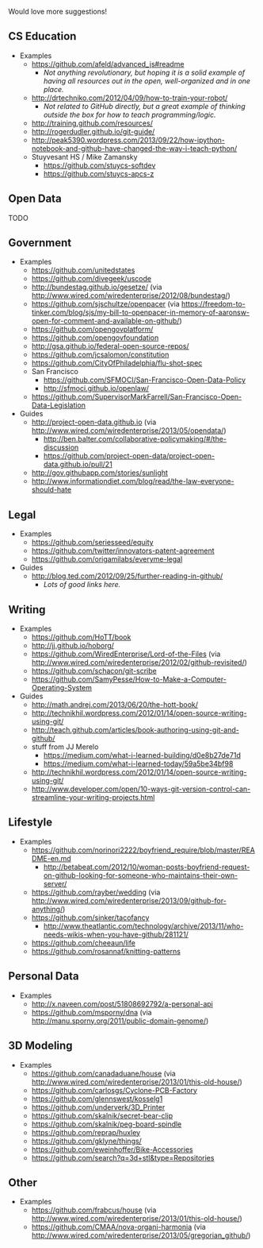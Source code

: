 Would love more suggestions!

## CS Education

* Examples
    * https://github.com/afeld/advanced_js#readme
        * *Not anything revolutionary, but hoping it is a solid example of having all resources out in the open, well-organized and in one place.*
    * http://drtechniko.com/2012/04/09/how-to-train-your-robot/
        * *Not related to GitHub directly, but a great example of thinking outside the box for how to teach programming/logic.*
    * http://training.github.com/resources/
    * http://rogerdudler.github.io/git-guide/
    * http://peak5390.wordpress.com/2013/09/22/how-ipython-notebook-and-github-have-changed-the-way-i-teach-python/
    * Stuyvesant HS / Mike Zamansky
        * https://github.com/stuycs-softdev
        * https://github.com/stuycs-apcs-z

## Open Data

TODO

## Government

* Examples
    * https://github.com/unitedstates
    * https://github.com/divegeek/uscode
    * http://bundestag.github.io/gesetze/ (via http://www.wired.com/wiredenterprise/2012/08/bundestag/)
    * https://github.com/sjschultze/openpacer (via https://freedom-to-tinker.com/blog/sjs/my-bill-to-openpacer-in-memory-of-aaronsw-open-for-comment-and-available-on-github/)
    * https://github.com/opengovplatform/
    * https://github.com/opengovfoundation
    * http://gsa.github.io/federal-open-source-repos/
    * https://github.com/jcsalomon/constitution
    * https://github.com/CityOfPhiladelphia/flu-shot-spec
    * San Francisco
        * https://github.com/SFMOCI/San-Francisco-Open-Data-Policy
        * http://sfmoci.github.io/openlaw/
    * https://github.com/SupervisorMarkFarrell/San-Francisco-Open-Data-Legislation
* Guides
    * http://project-open-data.github.io (via http://www.wired.com/wiredenterprise/2013/05/opendata/)
        * http://ben.balter.com/collaborative-policymaking/#/the-discussion
        * https://github.com/project-open-data/project-open-data.github.io/pull/21
    * http://gov.githubapp.com/stories/sunlight
    * http://www.informationdiet.com/blog/read/the-law-everyone-should-hate

## Legal
    
* Examples
    * https://github.com/seriesseed/equity
    * https://github.com/twitter/innovators-patent-agreement
    * https://github.com/origamilabs/everyme-legal
* Guides
    * http://blog.ted.com/2012/09/25/further-reading-in-github/
        * *Lots of good links here.*

## Writing

* Examples
    * https://github.com/HoTT/book
    * http://jj.github.io/hoborg/
    * https://github.com/WiredEnterprise/Lord-of-the-Files (via http://www.wired.com/wiredenterprise/2012/02/github-revisited/)
    * https://github.com/schacon/git-scribe
    * https://github.com/SamyPesse/How-to-Make-a-Computer-Operating-System
* Guides
    * http://math.andrej.com/2013/06/20/the-hott-book/
    * http://technikhil.wordpress.com/2012/01/14/open-source-writing-using-git/
    * http://teach.github.com/articles/book-authoring-using-git-and-github/
    * stuff from JJ Merelo
        * https://medium.com/what-i-learned-building/d0e8b27de71d
        * https://medium.com/what-i-learned-today/59a5be34bf98
    * http://technikhil.wordpress.com/2012/01/14/open-source-writing-using-git/
    * http://www.developer.com/open/10-ways-git-version-control-can-streamline-your-writing-projects.html

## Lifestyle

* Examples
    * https://github.com/norinori2222/boyfriend_require/blob/master/README-en.md
        * http://betabeat.com/2012/10/woman-posts-boyfriend-request-on-github-looking-for-someone-who-maintains-their-own-server/
    * https://github.com/rayber/wedding (via http://www.wired.com/wiredenterprise/2013/09/github-for-anything/)
    * https://github.com/sinker/tacofancy
         * http://www.theatlantic.com/technology/archive/2013/11/who-needs-wikis-when-you-have-github/281121/
    * https://github.com/cheeaun/life
    * https://github.com/rosannaf/knitting-patterns


## Personal Data

* Examples
    * http://x.naveen.com/post/51808692792/a-personal-api
    * https://github.com/msporny/dna (via http://manu.sporny.org/2011/public-domain-genome/)

## 3D Modeling

* Examples
    * https://github.com/canadaduane/house (via http://www.wired.com/wiredenterprise/2013/01/this-old-house/)
    * https://github.com/carlosgs/Cyclone-PCB-Factory
    * https://github.com/glennswest/kosselg1
    * https://github.com/underverk/3D_Printer
    * https://github.com/skalnik/secret-bear-clip
    * https://github.com/skalnik/peg-board-spindle
    * https://github.com/reprap/huxley
    * https://github.com/gklyne/things/
    * https://github.com/eweinhoffer/Bike-Accessories
    * https://github.com/search?q=3d+stl&type=Repositories

## Other

* Examples
    * https://github.com/frabcus/house (via http://www.wired.com/wiredenterprise/2013/01/this-old-house/)
    * https://github.com/CMAA/nova-organi-harmonia (via http://www.wired.com/wiredenterprise/2013/05/gregorian_github/)
